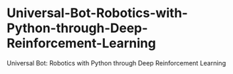 # Universal-Bot-Robotics-with-Python-through-Deep-Reinforcement-Learning
Universal Bot: Robotics with Python through Deep Reinforcement Learning
